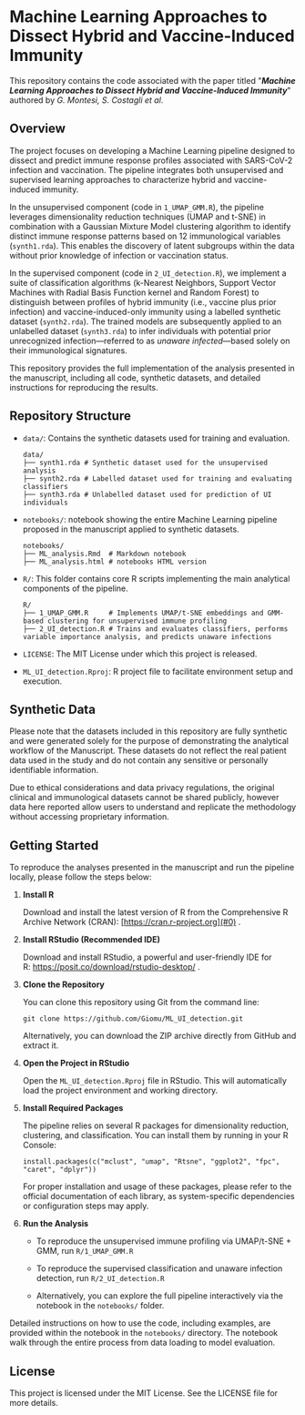 # Machine Learning Approaches to Dissect Hybrid and Vaccine-Induced Immunity

This repository contains the code associated with the paper titled "***Machine Learning Approaches to Dissect Hybrid and Vaccine-Induced Immunity***" authored by *G. Montesi, S. Costagli et al*.

## Overview

The project focuses on developing a Machine Learning pipeline designed to dissect and predict immune response profiles associated with SARS-CoV-2 infection and vaccination. The pipeline integrates both unsupervised and supervised learning approaches to characterize hybrid and vaccine-induced immunity.

In the unsupervised component (code in `1_UMAP_GMM.R`), the pipeline leverages dimensionality reduction techniques (UMAP and t-SNE) in combination with a Gaussian Mixture Model clustering algorithm to identify distinct immune response patterns based on 12 immunological variables (`synth1.rda`). This enables the discovery of latent subgroups within the data without prior knowledge of infection or vaccination status.

In the supervised component (code in `2_UI_detection.R`), we implement a suite of classification algorithms (k-Nearest Neighbors, Support Vector Machines with Radial Basis Function kernel and Random Forest) to distinguish between profiles of hybrid immunity (i.e., vaccine plus prior infection) and vaccine-induced-only immunity using a labelled synthetic dataset (`synth2.rda`). The trained models are subsequently applied to an unlabelled dataset (`synth3.rda`) to infer individuals with potential prior unrecognized infection—referred to as *unaware infected*—based solely on their immunological signatures.

This repository provides the full implementation of the analysis presented in the manuscript, including all code, synthetic datasets, and detailed instructions for reproducing the results.

## Repository Structure

-   `data/`: Contains the synthetic datasets used for training and evaluation.

    ```{bash}
    data/
    ├── synth1.rda # Synthetic dataset used for the unsupervised analysis
    ├── synth2.rda # Labelled dataset used for training and evaluating classifiers 
    ├── synth3.rda # Unlabelled dataset used for prediction of UI individuals
    ```

-   `notebooks/`: notebook showing the entire Machine Learning pipeline proposed in the manuscript applied to synthetic datasets.

    ```{bash}
    notebooks/
    ├── ML_analysis.Rmd  # Markdown notebook 
    ├── ML_analysis.html # notebooks HTML version
    ```

-   `R/`: This folder contains core R scripts implementing the main analytical components of the pipeline.

    ```{bash}
    R/
    ├── 1_UMAP_GMM.R     # Implements UMAP/t-SNE embeddings and GMM-based clustering for unsupervised immune profiling
    ├── 2_UI_detection.R # Trains and evaluates classifiers, performs variable importance analysis, and predicts unaware infections
    ```

-   `LICENSE`: The MIT License under which this project is released.

-   `ML_UI_detection.Rproj`: R project file to facilitate environment setup and execution.

## Synthetic Data

Please note that the datasets included in this repository are fully synthetic and were generated solely for the purpose of demonstrating the analytical workflow of the Manuscript. These datasets do not reflect the real patient data used in the study and do not contain any sensitive or personally identifiable information.

Due to ethical considerations and data privacy regulations, the original clinical and immunological datasets cannot be shared publicly, however data here reported allow users to understand and replicate the methodology without accessing proprietary information.

## Getting Started

To reproduce the analyses presented in the manuscript and run the pipeline locally, please follow the steps below:

1.  **Install R**

    Download and install the latest version of R from the Comprehensive R Archive Network (CRAN): [https://cran.r-project.org](#0) .

2.  **Install RStudio (Recommended IDE)**

    Download and install RStudio, a powerful and user-friendly IDE for R: <https://posit.co/download/rstudio-desktop/> .

3.  **Clone the Repository**

    You can clone this repository using Git from the command line:

    ```{bash}
    git clone https://github.com/Giomu/ML_UI_detection.git
    ```

    Alternatively, you can download the ZIP archive directly from GitHub and extract it.

4.  **Open the Project in RStudio**

    Open the `ML_UI_detection.Rproj` file in RStudio. This will automatically load the project environment and working directory.

5.  **Install Required Packages**

    The pipeline relies on several R packages for dimensionality reduction, clustering, and classification. You can install them by running in your R Console:

    ```{r}
    install.packages(c("mclust", "umap", "Rtsne", "ggplot2", "fpc", "caret", "dplyr"))
    ```

    For proper installation and usage of these packages, please refer to the official documentation of each library, as system-specific dependencies or configuration steps may apply.

6.  **Run the Analysis**

    -   To reproduce the unsupervised immune profiling via UMAP/t-SNE + GMM, run `R/1_UMAP_GMM.R`

    -   To reproduce the supervised classification and unaware infection detection, run `R/2_UI_detection.R`

    -   Alternatively, you can explore the full pipeline interactively via the notebook in the `notebooks/` folder.

Detailed instructions on how to use the code, including examples, are provided within the notebook in the `notebooks/` directory. The notebook walk through the entire process from data loading to model evaluation.

## License

This project is licensed under the MIT License. See the LICENSE file for more details.

